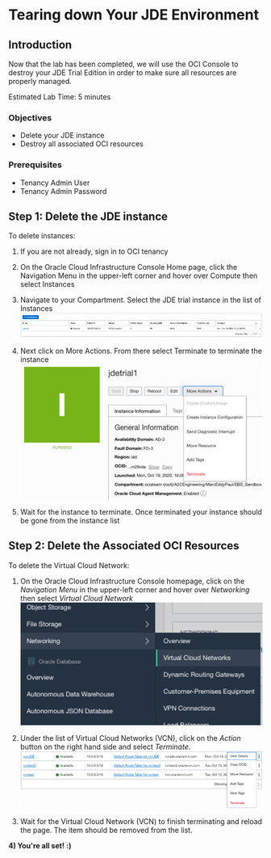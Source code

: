 # Tearing down Your JDE Environment

## Introduction
Now that the lab has been completed, we will use the OCI Console to destroy your JDE Trial Edition in order to make sure all resources are properly managed. 

Estimated Lab Time: 5 minutes


### Objectives
* Delete your JDE instance
* Destroy all associated OCI resources

### Prerequisites
* Tenancy Admin User
* Tenancy Admin Password

## **Step 1:** Delete the JDE instance

To delete instances:

1)	If you are not already, sign in to OCI tenancy

3)  On the Oracle Cloud Infrastructure Console Home page, click the Navigation Menu   in the upper-left corner and hover over Compute then select Instances


3)	Navigate to your Compartment. Select the JDE trial instance in the list of Instances
    ![](./images/delete.png " ")

4)	Next click on More Actions. From there select Terminate to terminate the instance
    ![](./images/delete2.png " ")

5)	Wait for the instance to terminate. Once terminated your instance should be gone from the instance list

## **Step 2:** Delete the Associated OCI Resources

To delete the Virtual Cloud Network:

1) On the Oracle Cloud Infrastructure Console homepage, click on the *Navigation Menu*   in the upper-left corner and hover over *Networking* then select *Virtual Cloud Network*
    ![](./images/VCNdelete1.png " ")

2) Under the list of Virtual Cloud Networks (VCN), click on the *Action* button on the right hand side and select *Terminate*.
    ![](./images/VCNdelete2.png " ")

3) Wait for the Virtual Cloud Network (VCN) to finish terminating and reload the page. The item should be removed from the list. 

**4) You're all set!**
    **:)**
